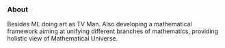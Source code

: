 ### About
Besides ML doing art as TV Man.
Also developing a mathematical framework aiming at unifying different branches of mathematics, providing holistic view of Mathematical Universe.
<!---
danielcieslinski/danielcieslinski is a ✨ special ✨ repository because its `README.md` (this file) appears on your GitHub profilea
You can click the Preview link to take a look at your changes.
--->
